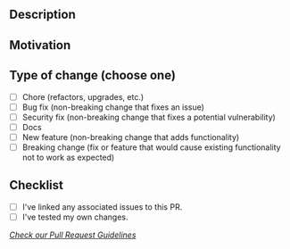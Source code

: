 ## Description

<!---Please edit this to include a summary of the change (what).-->
<!---Include screenshots if you modify the UI.-->

## Motivation
<!---Please edit this to include the reason why we are making this change.-->

## Type of change (choose one)
- [ ] Chore (refactors, upgrades, etc.)
- [ ] Bug fix (non-breaking change that fixes an issue)
- [ ] Security fix (non-breaking change that fixes a potential vulnerability)
- [ ] Docs
- [ ] New feature (non-breaking change that adds functionality)
- [ ] Breaking change (fix or feature that would cause existing functionality not to work as expected)

## Checklist
- [ ] I've linked any associated issues to this PR.
- [ ] I've tested my own changes.

*[Check our Pull Request Guidelines](https://github.com/inngest/inngest/blob/main/docs/PULL_REQUEST_GUIDELINES.md)*
